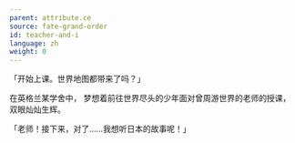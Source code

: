 ```yaml
---
parent: attribute.ce
source: fate-grand-order
id: teacher-and-i
language: zh
weight: 0
---
```


「开始上课。世界地图都带来了吗？」

在英格兰某学舍中，
梦想着前往世界尽头的少年面对曾周游世界的老师的授课，双眼灿灿生辉。

「老师！接下来，对了……我想听日本的故事呢！」

